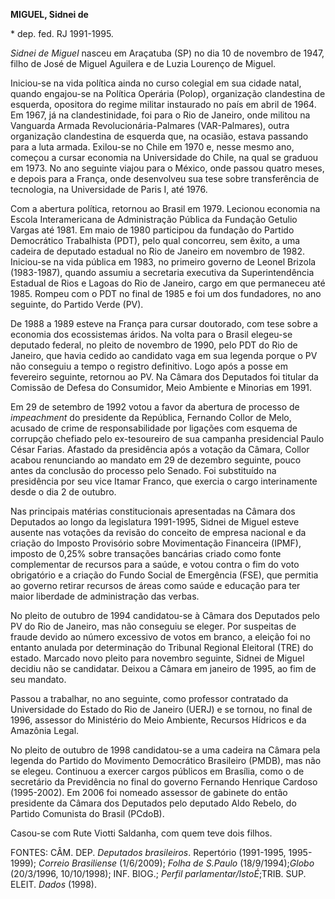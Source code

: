 **MIGUEL, Sidnei de**

\* dep. fed. RJ 1991-1995.

*Sidnei de Miguel* nasceu em Araçatuba (SP) no dia 10 de novembro de
1947, filho de José de Miguel Aguilera e de Luzia Lourenço de Miguel.

Iniciou-se na vida política ainda no curso colegial em sua cidade natal,
quando engajou-se na Política Operária (Polop), organização clandestina
de esquerda, opositora do regime militar instaurado no país em abril de
1964. Em 1967, já na clandestinidade, foi para o Rio de Janeiro, onde
militou na Vanguarda Armada Revolucionária-Palmares (VAR-Palmares),
outra organização clandestina de esquerda que, na ocasião, estava
passando para a luta armada. Exilou-se no Chile em 1970 e, nesse mesmo
ano, começou a cursar economia na Universidade do Chile, na qual se
graduou em 1973. No ano seguinte viajou para o México, onde passou
quatro meses, e depois para a França, onde desenvolveu sua tese sobre
transferência de tecnologia, na Universidade de Paris I, até 1976.

Com a abertura política, retornou ao Brasil em 1979. Lecionou economia
na Escola Interamericana de Administração Pública da Fundação Getulio
Vargas até 1981. Em maio de 1980 participou da fundação do Partido
Democrático Trabalhista (PDT), pelo qual concorreu, sem êxito, a uma
cadeira de deputado estadual no Rio de Janeiro em novembro de 1982.
Iniciou-se na vida pública em 1983, no primeiro governo de Leonel
Brizola (1983-1987), quando assumiu a secretaria executiva da
Superintendência Estadual de Rios e Lagoas do Rio de Janeiro, cargo em
que permaneceu até 1985. Rompeu com o PDT no final de 1985 e foi um dos
fundadores, no ano seguinte, do Partido Verde (PV).

De 1988 a 1989 esteve na França para cursar doutorado, com tese sobre a
economia dos ecossistemas áridos. Na volta para o Brasil elegeu-se
deputado federal, no pleito de novembro de 1990, pelo PDT do Rio de
Janeiro, que havia cedido ao candidato vaga em sua legenda porque o PV
não conseguiu a tempo o registro definitivo. Logo após a posse em
fevereiro seguinte, retornou ao PV. Na Câmara dos Deputados foi titular
da Comissão de Defesa do Consumidor, Meio Ambiente e Minorias em 1991.

Em 29 de setembro de 1992 votou a favor da abertura de processo de
*impeachment* do presidente da República, Fernando Collor de Melo,
acusado de crime de responsabilidade por ligações com esquema de
corrupção chefiado pelo ex-tesoureiro de sua campanha presidencial Paulo
César Farias. Afastado da presidência após a votação da Câmara, Collor
acabou renunciando ao mandato em 29 de dezembro seguinte, pouco antes da
conclusão do processo pelo Senado. Foi substituído na presidência por
seu vice Itamar Franco, que exercia o cargo interinamente desde o dia 2
de outubro.

Nas principais matérias constitucionais apresentadas na Câmara dos
Deputados ao longo da legislatura 1991-1995, Sidnei de Miguel esteve
ausente nas votações da revisão do conceito de empresa nacional e da
criação do Imposto Provisório sobre Movimentação Financeira (IPMF),
imposto de 0,25% sobre transações bancárias criado como fonte
complementar de recursos para a saúde, e votou contra o fim do voto
obrigatório e a criação do Fundo Social de Emergência (FSE), que
permitia ao governo retirar recursos de áreas como saúde e educação para
ter maior liberdade de administração das verbas.

No pleito de outubro de 1994 candidatou-se à Câmara dos Deputados pelo
PV do Rio de Janeiro, mas não conseguiu se eleger. Por suspeitas de
fraude devido ao número excessivo de votos em branco, a eleição foi no
entanto anulada por determinação do Tribunal Regional Eleitoral (TRE) do
estado. Marcado novo pleito para novembro seguinte, Sidnei de Miguel
decidiu não se candidatar. Deixou a Câmara em janeiro de 1995, ao fim de
seu mandato.

Passou a trabalhar, no ano seguinte, como professor contratado da
Universidade do Estado do Rio de Janeiro (UERJ) e se tornou, no final de
1996, assessor do Ministério do Meio Ambiente, Recursos Hídricos e da
Amazônia Legal.

No pleito de outubro de 1998 candidatou-se a uma cadeira na Câmara pela
legenda do Partido do Movimento Democrático Brasileiro (PMDB), mas não
se elegeu. Continuou a exercer cargos públicos em Brasília, como o de
secretário da Previdência no final do governo Fernando Henrique Cardoso
(1995-2002). Em 2006 foi nomeado assessor de gabinete do então
presidente da Câmara dos Deputados pelo deputado Aldo Rebelo, do Partido
Comunista do Brasil (PCdoB).

Casou-se com Rute Viotti Saldanha, com quem teve dois filhos.

FONTES: CÂM. DEP. *Deputados brasileiros*. Repertório (1991-1995,
1995-1999); *Correio Brasiliense* (1/6/2009); *Folha de S.Paulo*
(18/9/1994);*Globo* (20/3/1996, 10/10/1998); INF. BIOG.; *Perfil
parlamentar/IstoÉ*;TRIB. SUP. ELEIT. *Dados* (1998).
